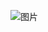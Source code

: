 ![图片](https://user-images.githubusercontent.com/38878365/182397098-e5ac1030-0c4f-4998-8740-e51640dad019.png)

